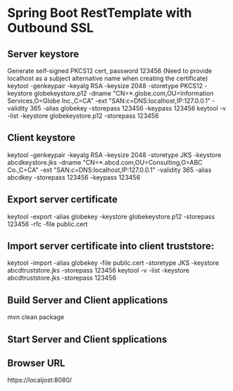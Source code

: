 # Spring Boot RestTemplate with Outbound SSL
## Server keystore
Generate self-signed PKCS12 cert, password 123456
(Need to provide localhost as a subject alternative name when creating the certificate)
keytool -genkeypair -keyalg RSA -keysize 2048 -storetype PKCS12 -keystore globekeystore.p12 -dname "CN=*.globe.com,OU=Information Services,O=Globe Inc.,C=CA" -ext "SAN:c=DNS:localhost,IP:127.0.0.1"  -validity 365 -alias globekey -storepass 123456 -keypass 123456
keytool -v -list -keystore globekeystore.p12 -storepass 123456

## Client keystore
keytool -genkeypair -keyalg RSA -keysize 2048 -storetype JKS -keystore abcdkeystore.jks -dname "CN=*.abcd.com,OU=Consulting,O=ABC Co.,C=CA" -ext "SAN:c=DNS:localhost,IP:127.0.0.1"  -validity 365 -alias abcdkey -storepass 123456 -keypass 123456

## Export server certificate
keytool -export -alias globekey  -keystore globekeystore.p12 -storepass 123456 -rfc -file public.cert

## Import server certificate into client truststore:
keytool -import -alias globekey -file public.cert -storetype JKS -keystore abcdtruststore.jks -storepass 123456
keytool -v -list -keystore abcdtruststore.jks -storepass 123456

## Build Server and Client applications
mvn clean package

## Start Server and Client spplications

## Browser URL
https://localjost:8080/

